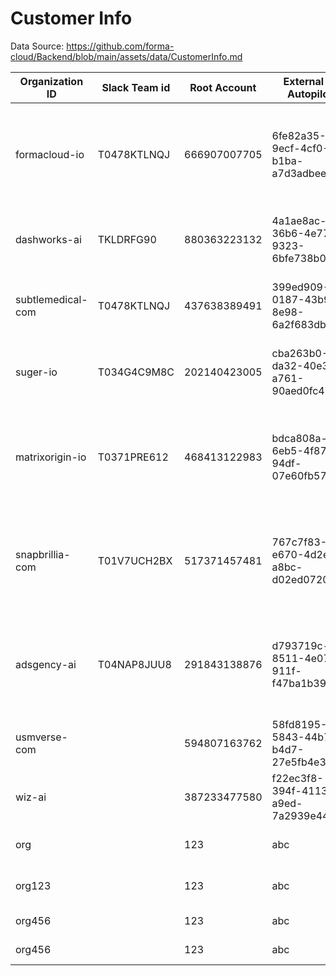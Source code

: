 # Customer Info

Data Source:
https://github.com/forma-cloud/Backend/blob/main/assets/data/CustomerInfo.md

| **Organization ID** | **Slack Team id** | **Root Account** | **External ID Autopilot**            | **External ID SavingBot**            | **Features Enabled**                                   | **Regions**                                         | **ClariSpend Channel** | **SavingBot Channel** |
| ------------------- | ----------------- | ---------------- | ------------------------------------ | ------------------------------------ | ------------------------------------------------------ | --------------------------------------------------- | ---------------------- | --------------------- |
| formacloud-io       | T0478KTLNQJ       | 666907007705     | 6fe82a35-9ecf-4cf0-b1ba-a7d3adbee84e | 6fe82a35-9ecf-4cf0-b1ba-a7d3adbee84e | - ClariSpend <br>- Autopilot-v1.5<br>- SavingBot-v1.4  | us-west-2<br>us-east-1                              | C04G0K9PQB1            | C04TEHCG5C0           |
| dashworks-ai        | TKLDRFG90         | 880363223132     | 4a1ae8ac-36b6-4e77-9323-6bfe738b03b2 | 4a1ae8ac-36b6-4e77-9323-6bfe738b03b2 | - ClariSpend <br>- SavingBot-v1.1                      | us-west-2<br>eu-west-1                              | C04G479CV8X            | C04G47B1E2K           |
| subtlemedical-com   | T0478KTLNQJ       | 437638389491     | 399ed909-0187-43b9-8e98-6a2f683dbd0d |                                      | - Autopilot-v1.4 <br> - ClariSpend<br>                 |                                                     | C04R86175FH            |                       |
| suger-io            | T034G4C9M8C       | 202140423005     | cba263b0-da32-40e3-a761-90aed0fc452a |                                      | - Autopilot-v1.4 <br> - ClariSpend<br>                 |                                                     | C050KH6FWAU            |                       |
| matrixorigin-io     | T0371PRE612       | 468413122983     | bdca808a-6eb5-4f87-94df-07e60fb57ce6 | bdca808a-6eb5-4f87-94df-07e60fb57ce6 | - ClariSpend<br>- Autopilot-v1.2 <br>- SavingBot-v1.2  | us-west-2<br>ap-southeast-1                         | C051BFDLDPT            | C05E1TVR7HT           |
| snapbrillia-com     | T01V7UCH2BX       | 517371457481     | 767c7f83-e670-4d2e-a8bc-d02ed0720fe4 | 767c7f83-e670-4d2e-a8bc-d02ed0720fe4 | - Autopilot-v1.2<br> - ClariSpend<br> - SavingBot-v1.2 | us-west-1<br> us-west-2<br> us-east-1<br> us-east-2 | C05NHHZMSUB            | C05NB22199C           |
| adsgency-ai         | T04NAP8JUU8       | 291843138876     | d793719c-8511-4e07-911f-f47ba1b39bdc | 6fe82a35-9ecf-4cf0-b1ba-a7d3adbee84e | - Autopilot-v1.2<br> - ClariSpend<br> - SavingBot-v1.2 | us-west-2                                           | C05NV5V2NPL            | C05NS8D8GCV           |
| usmverse-com        |                   | 594807163762     | 58fd8195-5843-44b7-b4d7-27e5fb4e3059 |                                      | - Autopilot-v1.5                                       | us-west-2                                           |                        |                       |
| wiz-ai              |                   | 387233477580     | f22ec3f8-394f-4113-a9ed-7a2939e44b9d |                                      | - Autopilot-v1.5                                       | us-west-2                                           |                        |                       |
| org | | 123 | abc | | - Autopilot-v1.5| us-west-2 |||
| org123 | | 123 | abc | | - Autopilot-v1.5| us-west-2 |||
| org456 | | 123 | abc | | autopilot-v1.5||||
| org456 | | 123 | abc | def | autopilot-v1.5||||

